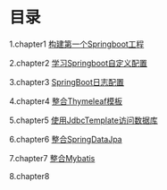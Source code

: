# 目录
1.chapter1       [构建第一个Springboot工程](https://blog.battcn.com/2018/04/20/springboot/v2-introducing/)

2.chapter2       [学习Springboot自定义配置](https://blog.battcn.com/2018/04/22/springboot/v2-config-properties/)

3.chapter3       [SpringBoot日志配置](https://blog.battcn.com/2018/04/23/springboot/v2-config-logs/)

4.chapter4       [整合Thymeleaf模板](https://blog.battcn.com/2018/04/28/springboot/v2-web-thymeleaf/)

5.chapter5       [使用JdbcTemplate访问数据库](https://blog.battcn.com/2018/05/07/springboot/v2-orm-jdbc/)

6.chapter6        [整合SpringDataJpa](https://blog.battcn.com/2018/05/08/springboot/v2-orm-jpa/)

7.chapter7       [整合Mybatis](https://blog.battcn.com/2018/05/09/springboot/v2-orm-mybatis/)

8.chapter8